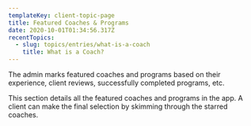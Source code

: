 ```yaml
---
templateKey: client-topic-page
title: Featured Coaches & Programs
date: 2020-10-01T01:34:56.317Z
recentTopics:
  - slug: topics/entries/what-is-a-coach
    title: What is a Coach?
---
```

The admin marks featured coaches and programs based on their experience, client reviews, successfully completed programs, etc. 

This section details all the featured coaches and programs in the app. A client can make the final selection by skimming through the starred coaches.
